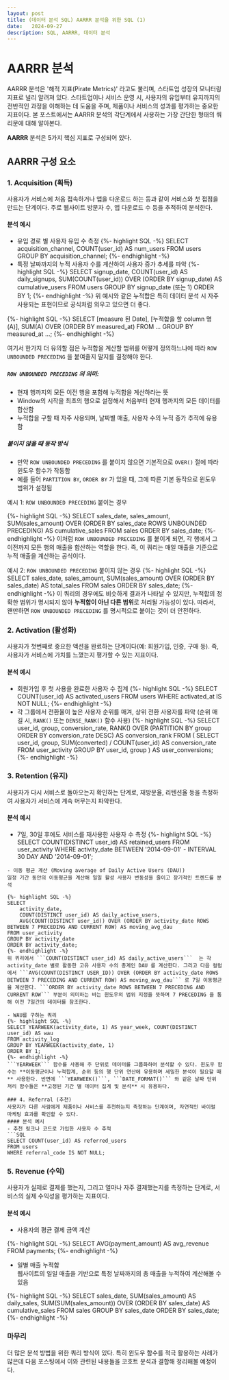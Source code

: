 ```yaml
---
layout: post
title: (데이터 분석 SQL) AARRR 분석을 위한 SQL (1)
date:   2024-09-27
description: SQL, AARRR, 데이터 분석
---
```


# AARRR 분석
AARRR 분석은 '해적 지표(Pirate Metrics)' 라고도 불리며, 스타트업 성장의 모니터링 지표로 널리 알려져 있다. 스타트업이나 서비스 운영 시, 사용자의 유입부터 유지까지의 전반적인 과정을 이해하는 데 도움을 주며, 제품이나 서비스의 성과를 평가하는 중요한 지표이다. 본 포스트에서는 AARRR 분석의 각단계에서 사용하는 가장 간단한 형태의 쿼리문에 대해 알아본다. 

**AARRR** 분석은 5가지 핵심 지표로 구성되어 있다.

## AARRR 구성 요소
### 1. Acquisition (획득)
사용자가 서비스에 처음 접속하거나 앱을 다운로드 하는 등과 같이 서비스와 첫 접점을 만드는 단계이다. 주로 웹사이트 방문자 수, 앱 다운로드 수 등을 추적하여 분석한다.

#### 분석 예시
- 유입 경로 별 사용자 유입 수 측정
{%- highlight SQL -%}
SELECT acquisition_channel, COUNT(user_id) AS num_users
FROM users
GROUP BY acquisition_channel;
{%- endhighlight -%}
- 특정 날짜까지의 누적 사용자 수를 계산하여 사용자 증가 추세를 파악
{%- highlight SQL -%}
SELECT 
    signup_date,
    COUNT(user_id) AS daily_signups, 
    SUM(COUNT(user_id)) OVER (ORDER BY signup_date) AS cumulative_users
FROM users
GROUP BY signup_date (또는 1)
ORDER BY 1;
{%- endhighlight -%}
위 예시와 같은 누적합은 특히 데이터 분석 시 자주 사용되는 표현이므로 공식처럼 외우고 있으면 더 좋다.

{%- highlight SQL -%}
SELECT 
    [measure 된 Date],
    [누적합을 할 column 명 (A)],
    SUM(A) OVER (ORDER BY measured_at)
FROM ...
GROUP BY measured_at
...;
{%- endhighlight -%}

여기서 한가지 더 유의할 점은 누적합을 계산할 범위를 어떻게 정의하느냐에 따라 ```ROW UNBOUNDED PRECEDING``` 을 붙여줄지 말지를 결정해야 한다.  

##### **```ROW UNBOUNDED PRECEDING```** 의 의미:
- 현재 행까지의 모든 이전 행을 포함해 누적합을 계산하라는 뜻
- Window의 시작을 최초의 행으로 설정해서 처음부터 현재 행까지의 모든 데이터를 합산함
- 누적합을 구할 때 자주 사용되며, 날짜별 매출, 사용자 수의 누적 증가 추적에 유용함

##### 붙이지 않을 때 동작 방식
- 만약 ```ROW UNBOUNDED PRECEDING``` 를 붙이지 않으면 기본적으로 ```OVER()``` 절에 따라 윈도우 함수가 작동함
- 예를 들어 ```PARTITION BY```, ```ORDER BY``` 가 있을 때, 그에 따른 기본 동작으로 윈도우 범위가 설정됨

예시 1: ```ROW UNBOUNDED PRECEDING``` 붙이는 경우

{%- highlight SQL -%}
SELECT 
    sales_date, 
    sales_amount, 
    SUM(sales_amount) OVER (ORDER BY sales_date ROWS UNBOUNDED PRECEDING) AS cumulative_sales
FROM sales
ORDER BY sales_date;
{%- endhighlight -%}
이처럼 ```ROW UNBOUNDED PRECEDING``` 를 붙이게 되면, 각 행에서 그 이전까지 모든 행의 매출을 합산하는 역할을 한다. 즉, 이 쿼리는 매일 매출을 기준으로 누적 매출을 계산하는 공식이다.

예시 2: ```ROW UNBOUNDED PRECEDING``` 붙이지 않는 경우
{%- highlight SQL -%}
SELECT 
    sales_date, 
    sales_amount, 
    SUM(sales_amount) OVER (ORDER BY sales_date) AS total_sales
FROM sales
ORDER BY sales_date;
{%- endhighlight -%}
이 쿼리의 경우에도 비슷하게 결과가 나타날 수 있지만, 누적합의 정확한 범위가 명시되지 않아 **누적합이 아닌 다른 범위**로 처리될 가능성이 있다. 따라서, 왠만하면 ```ROW UNBOUNDED PRECEDING``` 를 명시적으로 붙이는 것이 더 안전하다.

### 2. Activation (활성화)
사용자가 첫번째로 중요한 액션을 완료하는 단계이다(예: 회원가입, 인증, 구매 등). 즉, 사용자가 서비스에 가치를 느꼈는지 평가할 수 있는 지표이다.

#### 분석 예시
- 회원가입 후 첫 사용을 완료한 사용자 수 집계
{%- highlight SQL -%}
SELECT COUNT(user_id) AS activated_users
FROM users
WHERE activated_at IS NOT NULL;
{%- endhighlight -%}
- 각 그룹에서 전환율이 높은 사용자 순위를 매겨, 상위 전환 사용자를 파악 (순위 매길 시, ```RANK()``` 또는 ```DENSE_RANK()``` 함수 사용)
{%- highlight SQL -%}
SELECT 
    user_id, 
    group, 
    conversion_rate, 
    RANK() OVER (PARTITION BY group ORDER BY conversion_rate DESC) AS conversion_rank
FROM (
    SELECT 
        user_id, 
        group,
        SUM(converted) / COUNT(user_id) AS conversion_rate
    FROM 
        user_activity
    GROUP BY 
        user_id, group
) AS user_conversions;
{%- endhighlight -%}

### 3. Retention (유지)
사용자가 다시 서비스로 돌아오는지 확인하는 단계로, 재방문율, 리텐션율 등을 측정하여 사용자가 서비스에 계속 머무는지 파악한다.

#### 분석 예시
- 7일, 30일 후에도 서비스를 재사용한 사용자 수 측정
{%- highlight SQL -%}
SELECT COUNT(DISTINCT user_id) AS retained_users 
FROM user_activity 
WHERE activity_date BETWEEN '2014-09-01' - INTERVAL 30 DAY AND '2014-09-01';
```
- 이동 평균 계산 (Moving average of Daily Active Users (DAU))  
일정 기간 동안의 이동평균을 계산해 일일 활성 사용자 변동성을 줄이고 장기적인 트렌드를 분석

{%- highlight SQL -%}
SELECT 
    activity_date,
    COUNT(DISTINCT user_id) AS daily_active_users,
    AVG(COUNT(DISTINCT user_id)) OVER (ORDER BY activity_date ROWS BETWEEN 7 PRECEDING AND CURRENT ROW) AS moving_avg_dau
FROM user_activity
GROUP BY activity_date
ORDER BY activity_date;
{%- endhighlight -%}
위 퀴리에서 ```COUNT(DISTINCT user_id) AS daily_active_users```  는 각 activity_date 별로 활동한 고유 사용자 수의 총계인 DAU 를 계산한다. 그리고 다음 컬럼에서 ```AVG(COUNT(DISTINCT USER_ID)) OVER (ORDER BY activity_date ROWS BETWEEN 7 PRECEDING AND CURRENT ROW) AS moving_avg_dau``` 로 7일 이동평균을 계산한다. ```ORDER BY activity_date ROWS BETWEEN 7 PRECEDING AND CURRENT ROW``` 부분이 의미하는 바는 윈도우의 범위 지정을 뜻하며 7 PRECEDING 을 통해 이전 7일간의 데이터를 참조한다. 

- WAU를 구하는 쿼리
{%- highlight SQL -%}
SELECT YEARWEEK(activity_date, 1) AS year_week, COUNT(DISTINCT user_id) AS wau
FROM activity_log
GROUP BY YEARWEEK(activity_date, 1)
ORDER BY 1;
{%- endhighlight -%}
```YEARWEEK``` 함수를 사용해 주 단위로 데이터를 그룹화하여 분석할 수 있다. 윈도우 함수는 **이동평균이나 누적합계, 순위 등의 행 단위 연산에 유용하며 세밀한 분석이 필요할 때** 사용한다. 반면에 ```YEARWEEK()```, ```DATE_FORMAT()``` 와 같은 날짜 단위 처리 함수들은 **고정된 기간 별 데이터 집계 및 분석** 시 유용하다.

### 4. Referral (추천)
사용자가 다른 사람에게 제품이나 서비스를 추천하는지 측정하는 단계이며, 자연적인 바이럴 마케팅 효과를 확인할 수 있다.
#### 분석 예시
- 추천 링크나 코드로 가입한 사용자 수 추적
```SQL
SELECT COUNT(user_id) AS referred_users 
FROM users 
WHERE referral_code IS NOT NULL;
```

### 5. Revenue (수익)
사용자가 실제로 결제를 했는지, 그리고 얼마나 자주 결제했는지를 측정하는 단계로, 서비스의 실제 수익성을 평가하는 지표이다.

#### 분석 예시
- 사용자의 평균 결제 금액 계산

{%- highlight SQL -%}
SELECT AVG(payment_amount) AS avg_revenue 
FROM payments;
{%- endhighlight -%}
- 일별 매출 누적합  
웹사이트의 일일 매출을 기반으로 특정 날짜까지의 총 매출을 누적하여 계산해볼 수 있음

{%- highlight SQL -%}
SELECT 
    sales_date, 
    SUM(sales_amount) AS daily_sales, 
    SUM(SUM(sales_amount)) OVER (ORDER BY sales_date) AS cumulative_sales
FROM sales
GROUP BY sales_date
ORDER BY sales_date;
{%- endhighlight -%}

### 마무리

더 많은 분석 방법을 위한 쿼리 방식이 있다. 특히 윈도우 함수를 적극 활용하는 사례가 많은데 다음 포스팅에서 이와 관련된 내용들을 코호트 분석과 결합해 정리해볼 예정이다.
